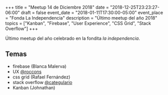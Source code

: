 +++
title = "Meetup 14 de Diciembre 2018"
date = "2018-12-25T23:23:27-06:00"
draft = false
event_date = "2018-01-11T17:30:00-05:00"
event_place = "Fonda La Independencia"
description = "Último meetup del año 2018"
topics = ["Kanban", "Firebase", "User Experience", "CSS Grid", "Stack Overflow"]
+++

Último meetup del año celebrado en la fondita *la independencia*.

## Temas

* firebase (Blanca Malerva)
* UX [@roccons](https://twitter.com/roccons)
* css grid (Rafael Fernández)
* stack overflow [@categulario](https://twitter.com/categulario)
* Kanban (Johnathan)
